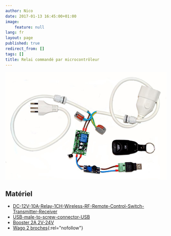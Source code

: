 ```yaml
---
author: Nico
date: 2017-01-13 16:45:00+01:00
image:
    feature: null
lang: fr
layout: page
published: true
redirect_from: []
tags: []
title: Relai commandé par microcontrôleur
---
```


[![Relai][img_1]][img_1]

[img_1]: ../../files/2017-01-13-relai-commande-par-microcontroleur/iimages/relai-commande-par-microcontroleur-001_lowres.jpg

## Matériel

-   [DC-12V-10A-Relay-1CH-Wireless-RF-Remote-Control-Switch-Transmitter-Receiver][1]
-   [USB-male-to-screw-connector-USB][2]
-   [Booster 2A 2V-24V][3]
-   [Wago 2 broches][4]{:rel="nofollow"}

[1]: http://www.banggood.com/DC-12V-10A-Relay-1CH-Wireless-RF-Remote-Control-Switch-Transmitter-Receiver-p-1040721.html?p=0431091025639201412F
[2]: https://fr.aliexpress.com/item/5Pcs-free-shipping-USB-male-to-screw-connector-USB-plug-with-shield-connector-USB-Adapter-USB2/32705960671.html
[3]: http://www.banggood.com/10-Pcs-Step-Up-Power-Spply-Module-2A-2V-24V-DC-DC-Booster-Power-Module-p-1064479.html
[4]: https://fr.aliexpress.com/item/Free-shipping-WAGO-222-412-Universal-Compact-2-Wire-Wiring-Connector-2-pin-Conductor-Terminal-Block/32275638715.html
